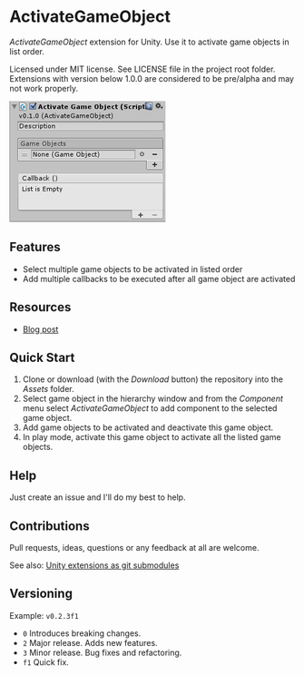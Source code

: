 ﻿# ActivateGameObject

*ActivateGameObject* extension for Unity. Use it to activate game objects
in list order.

Licensed under MIT license. See LICENSE file in the project root folder.   
Extensions with version below 1.0.0 are considered to be pre/alpha and may not work properly.

![ActivateGameObject](/Resources/cover_screenshot.png?raw=true)

## Features

* Select multiple game objects to be activated in listed order
* Add multiple callbacks to be executed after all game object are activated

## Resources

* [Blog post]()

## Quick Start

1. Clone or download (with the *Download* button) the repository into the *Assets* folder.
2. Select game object in the hierarchy window and from the *Component* menu
   select *ActivateGameObject* to add component to the selected game object.
3. Add game objects to be activated and deactivate this game object.
4. In play mode, activate this game object to activate all the listed
   game objects.

## Help

Just create an issue and I'll do my best to help.

## Contributions

Pull requests, ideas, questions or any feedback at all are welcome.

See also: [Unity extensions as git submodules](http://wp.me/p56Vqs-6o)

## Versioning

Example: `v0.2.3f1`

- `0` Introduces breaking changes.
- `2` Major release. Adds new features.
- `3` Minor release. Bug fixes and refactoring.
- `f1` Quick fix.